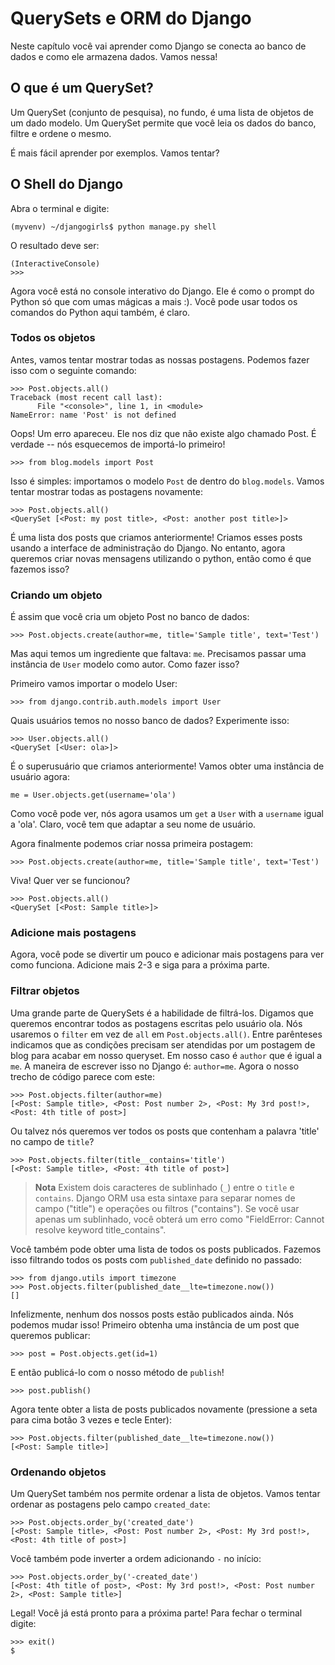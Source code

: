 # QuerySets e ORM do Django

Neste capítulo você vai aprender como Django se conecta ao banco de dados e como ele armazena dados. Vamos nessa!

## O que é um QuerySet?

Um QuerySet (conjunto de pesquisa), no fundo, é uma lista de objetos de um dado modelo. Um QuerySet permite que você leia os dados do banco, filtre e ordene o mesmo.

É mais fácil aprender por exemplos. Vamos tentar?

## O Shell do Django

Abra o terminal e digite:

    (myvenv) ~/djangogirls$ python manage.py shell
    

O resultado deve ser:

    (InteractiveConsole)
    >>>
    

Agora você está no console interativo do Django. Ele é como o prompt do Python só que com umas mágicas a mais :). Você pode usar todos os comandos do Python aqui também, é claro.

### Todos os objetos

Antes, vamos tentar mostrar todas as nossas postagens. Podemos fazer isso com o seguinte comando:

    >>> Post.objects.all()
    Traceback (most recent call last):
          File "<console>", line 1, in <module>
    NameError: name 'Post' is not defined
    

Oops! Um erro apareceu. Ele nos diz que não existe algo chamado Post. É verdade -- nós esquecemos de importá-lo primeiro!

    >>> from blog.models import Post
    

Isso é simples: importamos o modelo `Post` de dentro do `blog.models`. Vamos tentar mostrar todas as postagens novamente:

    >>> Post.objects.all()
    <QuerySet [<Post: my post title>, <Post: another post title>]>
    

É uma lista dos posts que criamos anteriormente! Criamos esses posts usando a interface de administração do Django. No entanto, agora queremos criar novas mensagens utilizando o python, então como é que fazemos isso?

### Criando um objeto

É assim que você cria um objeto Post no banco de dados:

    >>> Post.objects.create(author=me, title='Sample title', text='Test')
    

Mas aqui temos um ingrediente que faltava: `me`. Precisamos passar uma instância de `User` modelo como autor. Como fazer isso?

Primeiro vamos importar o modelo User:

    >>> from django.contrib.auth.models import User
    

Quais usuários temos no nosso banco de dados? Experimente isso:

    >>> User.objects.all()
    <QuerySet [<User: ola>]>
    

É o superusuário que criamos anteriormente! Vamos obter uma instância de usuário agora:

    me = User.objects.get(username='ola')
    

Como você pode ver, nós agora usamos um `get` a `User` with a `username` igual a 'ola'. Claro, você tem que adaptar a seu nome de usuário.

Agora finalmente podemos criar nossa primeira postagem:

    >>> Post.objects.create(author=me, title='Sample title', text='Test')
    

Viva! Quer ver se funcionou?

    >>> Post.objects.all()
    <QuerySet [<Post: Sample title>]>
    

### Adicione mais postagens

Agora, você pode se divertir um pouco e adicionar mais postagens para ver como funciona. Adicione mais 2-3 e siga para a próxima parte.

### Filtrar objetos

Uma grande parte de QuerySets é a habilidade de filtrá-los. Digamos que queremos encontrar todos as postagens escritas pelo usuário ola. Nós usaremos o `filter` em vez de `all` em `Post.objects.all()`. Entre parênteses indicamos que as condições precisam ser atendidas por um postagem de blog para acabar em nosso queryset. Em nosso caso é `author` que é igual a `me`. A maneira de escrever isso no Django é: `author=me`. Agora o nosso trecho de código parece com este:

    >>> Post.objects.filter(author=me)
    [<Post: Sample title>, <Post: Post number 2>, <Post: My 3rd post!>, <Post: 4th title of post>]
    

Ou talvez nós queremos ver todos os posts que contenham a palavra 'title' no campo de `title`?

    >>> Post.objects.filter(title__contains='title')
    [<Post: Sample title>, <Post: 4th title of post>]
    

> **Nota** Existem dois caracteres de sublinhado (`_`) entre o `title` e `contains`. Django ORM usa esta sintaxe para separar nomes de campo ("title") e operações ou filtros ("contains"). Se você usar apenas um sublinhado, você obterá um erro como "FieldError: Cannot resolve keyword title_contains".

Você também pode obter uma lista de todos os posts publicados. Fazemos isso filtrando todos os posts com `published_date` definido no passado:

    >>> from django.utils import timezone
    >>> Post.objects.filter(published_date__lte=timezone.now())
    []

Infelizmente, nenhum dos nossos posts estão publicados ainda. Nós podemos mudar isso! Primeiro obtenha uma instância de um post que queremos publicar:

    >>> post = Post.objects.get(id=1)
    

E então publicá-lo com o nosso método de `publish`!

    >>> post.publish()
    

Agora tente obter a lista de posts publicados novamente (pressione a seta para cima botão 3 vezes e tecle Enter):

    >>> Post.objects.filter(published_date__lte=timezone.now())
    [<Post: Sample title>]
    

### Ordenando objetos

Um QuerySet também nos permite ordenar a lista de objetos. Vamos tentar ordenar as postagens pelo campo `created_date`:

    >>> Post.objects.order_by('created_date')
    [<Post: Sample title>, <Post: Post number 2>, <Post: My 3rd post!>, <Post: 4th title of post>]
    

Você também pode inverter a ordem adicionando `-` no início:

    >>> Post.objects.order_by('-created_date')
    [<Post: 4th title of post>, <Post: My 3rd post!>, <Post: Post number 2>, <Post: Sample title>]
    

Legal! Você já está pronto para a próxima parte! Para fechar o terminal digite:

    >>> exit()
    $
